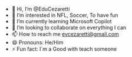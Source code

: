 - 👋 Hi, I’m @EduCezaretti
- 👀 I’m interested in NFL, Soccer, To have fun
- 🌱 I’m currently learning Microsoft Copilot
- 💞️ I’m looking to collaborate on everything I can
- 📫 How to reach me evcezaretti@gmail.com
- 😄 Pronouns: He/Him
- ⚡ Fun fact: I´m a Good with teach someone

<!---
EduCezaretti/EduCezaretti is a ✨ special ✨ repository because its `README.md` (this file) appears on your GitHub profile.
You can click the Preview link to take a look at your changes.
--->
